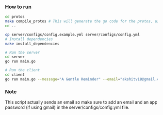### How to run

```bash # Clone the repo
cd protos
make compile_protos # This will generate the go code for the protos, use only if changes
cd ..

cp server/configs/config.example.yml server/configs/config.yml
# Install dependencies
make install_dependencies

# Run the server
cd server
go run main.go

# Run the client
cd client
go run main.go --message="A Gentle Reminder" --email="akshitv18@gmail.com" --time="2024-07-14 04:04"
```

### Note
This script actually sends an email so make sure to add an email and an app password (if using gmail) in the server/configs/config.yml file.